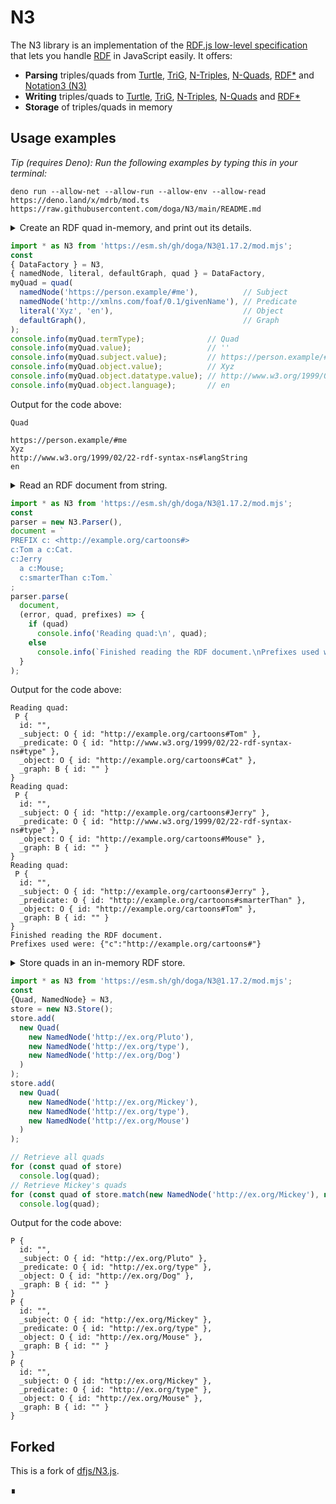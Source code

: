 # N3

The N3 library is an implementation of the [RDF.js low-level specification](http://rdf.js.org/) that lets you handle [RDF](https://www.w3.org/TR/rdf-primer/) in JavaScript easily.
It offers:

- **Parsing** triples/quads from
  [Turtle](https://www.w3.org/TR/turtle/),
  [TriG](https://www.w3.org/TR/trig/),
  [N-Triples](https://www.w3.org/TR/n-triples/),
  [N-Quads](https://www.w3.org/TR/n-quads/),
  [RDF*](https://blog.liu.se/olafhartig/2019/01/10/position-statement-rdf-star-and-sparql-star/)
  and [Notation3 (N3)](https://www.w3.org/TeamSubmission/n3/)
- **Writing** triples/quads to
  [Turtle](https://www.w3.org/TR/turtle/),
  [TriG](https://www.w3.org/TR/trig/),
  [N-Triples](https://www.w3.org/TR/n-triples/),
  [N-Quads](https://www.w3.org/TR/n-quads/)
  and [RDF*](https://blog.liu.se/olafhartig/2019/01/10/position-statement-rdf-star-and-sparql-star/)
- **Storage** of triples/quads in memory

## Usage examples

_Tip (requires Deno): Run the following examples by typing this in your terminal:_

```shell
deno run --allow-net --allow-run --allow-env --allow-read https://deno.land/x/mdrb/mod.ts https://raw.githubusercontent.com/doga/N3/main/README.md
```

<details data-mdrb>
<summary>Create an RDF quad in-memory, and print out its details.</summary>

<pre>
description = '''
Running this example is safe, it will not read or write anything to your filesystem.
'''
</pre>
</details>

```javascript
import * as N3 from 'https://esm.sh/gh/doga/N3@1.17.2/mod.mjs';
const
{ DataFactory } = N3,
{ namedNode, literal, defaultGraph, quad } = DataFactory,
myQuad = quad(
  namedNode('https://person.example/#me'),          // Subject
  namedNode('http://xmlns.com/foaf/0.1/givenName'), // Predicate
  literal('Xyz', 'en'),                             // Object
  defaultGraph(),                                   // Graph
);
console.info(myQuad.termType);              // Quad
console.info(myQuad.value);                 // ''
console.info(myQuad.subject.value);         // https://person.example/#me
console.info(myQuad.object.value);          // Xyz
console.info(myQuad.object.datatype.value); // http://www.w3.org/1999/02/22-rdf-syntax-ns#langString
console.info(myQuad.object.language);       // en
```

Output for the code above:

```text
Quad

https://person.example/#me
Xyz
http://www.w3.org/1999/02/22-rdf-syntax-ns#langString
en
```

<details data-mdrb>
<summary>Read an RDF document from string.</summary>

<pre>
description = '''
Running this example is safe, it will not read or write anything to your filesystem.
'''
</pre>
</details>

```javascript
import * as N3 from 'https://esm.sh/gh/doga/N3@1.17.2/mod.mjs';
const 
parser = new N3.Parser(),
document = `
PREFIX c: <http://example.org/cartoons#>
c:Tom a c:Cat.
c:Jerry 
  a c:Mouse;
  c:smarterThan c:Tom.`
;
parser.parse(
  document,
  (error, quad, prefixes) => {
    if (quad)
      console.info('Reading quad:\n', quad);
    else
      console.info(`Finished reading the RDF document.\nPrefixes used were: ${JSON.stringify(prefixes)}`);
  }
);
```

Output for the code above:

```text
Reading quad:
 P {
  id: "",
  _subject: O { id: "http://example.org/cartoons#Tom" },
  _predicate: O { id: "http://www.w3.org/1999/02/22-rdf-syntax-ns#type" },
  _object: O { id: "http://example.org/cartoons#Cat" },
  _graph: B { id: "" }
}
Reading quad:
 P {
  id: "",
  _subject: O { id: "http://example.org/cartoons#Jerry" },
  _predicate: O { id: "http://www.w3.org/1999/02/22-rdf-syntax-ns#type" },
  _object: O { id: "http://example.org/cartoons#Mouse" },
  _graph: B { id: "" }
}
Reading quad:
 P {
  id: "",
  _subject: O { id: "http://example.org/cartoons#Jerry" },
  _predicate: O { id: "http://example.org/cartoons#smarterThan" },
  _object: O { id: "http://example.org/cartoons#Tom" },
  _graph: B { id: "" }
}
Finished reading the RDF document.
Prefixes used were: {"c":"http://example.org/cartoons#"}
```

<details data-mdrb>
<summary>Store quads in an in-memory RDF store.</summary>

<pre>
description = '''
Running this example is safe, it will not read or write anything to your filesystem.
'''
</pre>
</details>

```javascript
import * as N3 from 'https://esm.sh/gh/doga/N3@1.17.2/mod.mjs';
const 
{Quad, NamedNode} = N3,
store = new N3.Store();
store.add(
  new Quad(
    new NamedNode('http://ex.org/Pluto'),
    new NamedNode('http://ex.org/type'),
    new NamedNode('http://ex.org/Dog')
  )
);
store.add(
  new Quad(
    new NamedNode('http://ex.org/Mickey'),
    new NamedNode('http://ex.org/type'),
    new NamedNode('http://ex.org/Mouse')
  )
);

// Retrieve all quads
for (const quad of store)
  console.log(quad);
// Retrieve Mickey's quads
for (const quad of store.match(new NamedNode('http://ex.org/Mickey'), null, null))
  console.log(quad);
```

Output for the code above:

```text
P {
  id: "",
  _subject: O { id: "http://ex.org/Pluto" },
  _predicate: O { id: "http://ex.org/type" },
  _object: O { id: "http://ex.org/Dog" },
  _graph: B { id: "" }
}
P {
  id: "",
  _subject: O { id: "http://ex.org/Mickey" },
  _predicate: O { id: "http://ex.org/type" },
  _object: O { id: "http://ex.org/Mouse" },
  _graph: B { id: "" }
}
P {
  id: "",
  _subject: O { id: "http://ex.org/Mickey" },
  _predicate: O { id: "http://ex.org/type" },
  _object: O { id: "http://ex.org/Mouse" },
  _graph: B { id: "" }
}
```

## Forked

This is a fork of [dfjs/N3.js](https://github.com/rdfjs/N3.js).

∎
